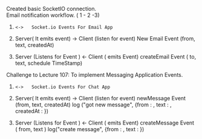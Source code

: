 
Created  basic SocketIO connection.   
Email notification workflow. ( 1 - 2 -3)
1.     <->   Socket.io Events For Email App

2.    Server( It emits event)  ->  Client (listen for event)     New Email Event (from, text, createdAt)

3.   Server (Listens for Event )   <-  Client ( emits Event)    createEmail Event ( to, text, schedule TimeStamp)


Challenge to Lecture 107:   To implement Messaging Application Events.   
1.     <->   Socket.io Events For Chat App

2.    Server( It emits event)  ->  Client (listen for event)     newMessage Event (from, text, createdAt)
log ("got new message", {from : , text : , createdAt : })

3. Server (Listens for Event )   <-  Client ( emits Event)    createMessage Event ( from, text )
log("create message", {from : , text : })
